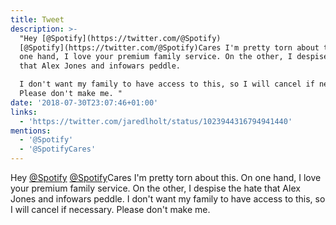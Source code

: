 ```yaml
---
title: Tweet
description: >-
  "Hey [@Spotify](https://twitter.com/@Spotify)
  [@Spotify](https://twitter.com/@Spotify)Cares I'm pretty torn about this. On
  one hand, I love your premium family service. On the other, I despise the hate
  that Alex Jones and infowars peddle.

  I don't want my family to have access to this, so I will cancel if necessary.
  Please don't make me. "
date: '2018-07-30T23:07:46+01:00'
links:
  - 'https://twitter.com/jaredlholt/status/1023944316794941440'
mentions:
  - '@Spotify'
  - '@SpotifyCares'
---
```

Hey [@Spotify](https://twitter.com/@Spotify) [@Spotify](https://twitter.com/@Spotify)Cares I'm pretty torn about this. On one hand, I love your premium family service. On the other, I despise the hate that Alex Jones and infowars peddle.
I don't want my family to have access to this, so I will cancel if necessary. Please don't make me. 
